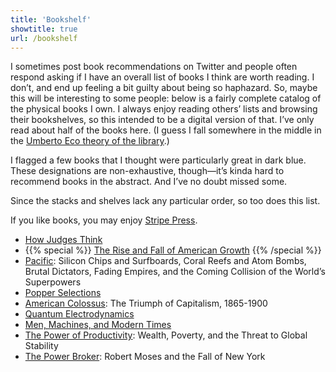```yaml
---
title: 'Bookshelf'
showtitle: true
url: /bookshelf
---
```


I sometimes post book recommendations on Twitter and people often respond asking if I have an overall list of books I think are worth reading. I don’t, and end up feeling a bit guilty about being so haphazard. So, maybe this will be interesting to some people: below is a fairly complete catalog of the physical books I own. I always enjoy reading others’ lists and browsing their bookshelves, so this intended to be a digital version of that. I’ve only read about half of the books here. (I guess I fall somewhere in the middle in the [Umberto Eco theory of the library](https://books.google.com/books?id=_ntDTaMUys8C&lpg=PT115&ots=E3jhWnG6aB&pg=PT124#v=onepage&q&f=false).)

I flagged a few books that I thought were particularly great in dark blue. These designations are non-exhaustive, though—it’s kinda hard to recommend books in the abstract. And I’ve no doubt missed some.

Since the stacks and shelves lack any particular order, so too does this list.

If you like books, you may enjoy [Stripe Press](https://press.stripe.com/).

*  [How Judges Think](http://amazon.com/dp/0674028201)
*  {{% special %}} [The Rise and Fall of American Growth](http://amazon.com/dp/0691147728) {{% /special %}}
*  [Pacific](http://amazon.com/dp/0062315412): Silicon Chips and Surfboards, Coral Reefs and Atom Bombs, Brutal Dictators, Fading Empires, and the Coming Collision of the World’s Superpowers
*  [Popper Selections](http://amazon.com/dp/0691020310)
*  [American Colossus](http://amazon.com/dp/0385523335): The Triumph of Capitalism, 1865-1900
*  [Quantum Electrodynamics](http://amazon.com/dp/0201360756) 
*  [Men, Machines, and Modern Times](http://amazon.com/dp/0262630184) 
*  [The Power of Productivity](http://amazon.com/dp/0226476766): Wealth, Poverty, and the Threat to Global Stability
*  [The Power Broker](http://amazon.com/dp/0394720245): Robert Moses and the Fall of New York


